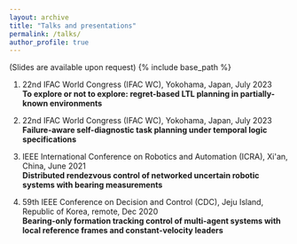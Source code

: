 ```yaml
---
layout: archive
title: "Talks and presentations"
permalink: /talks/
author_profile: true
---
```


(Slides are available upon request)
{% include base_path %}

1. 22nd IFAC World Congress (IFAC WC), Yokohama, Japan, July 2023  
**To explore or not to explore: regret-based LTL planning in partially-known environments**

1. 22nd IFAC World Congress (IFAC WC), Yokohama, Japan, July 2023  
**Failure-aware self-diagnostic task planning under temporal logic specifications**

1. IEEE International Conference on Robotics and Automation (ICRA), Xi'an, China, June 2021  
**Distributed rendezvous control of networked uncertain robotic systems with bearing measurements**

1. 59th IEEE Conference on Decision and Control (CDC), Jeju Island, Republic of Korea, remote, Dec 2020  
**Bearing-only formation tracking control of multi-agent systems with local reference frames
and constant-velocity leaders**
